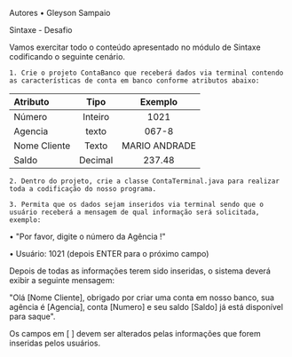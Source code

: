 Autores
    • Gleyson Sampaio
    
Sintaxe - Desafio

Vamos exercitar todo o conteúdo apresentado no módulo de Sintaxe codificando o seguinte cenário.

    1. Crie o projeto ContaBanco que receberá dados via terminal contendo as características de conta em banco conforme atributos abaixo:
    
| Atributo | Tipo | Exemplo |
| :---         |     :---:      |         :---: |
| Número   | Inteiro     |1021    |
| Agencia     | texto      | 067-8      |
|  Nome Cliente       |  Texto       |    MARIO ANDRADE      |
|  Saldo      |  Decimal       |   237.48       |



    2. Dentro do projeto, crie a classe ContaTerminal.java para realizar toda a codificação do nosso programa.

    3. Permita que os dados sejam inseridos via terminal sendo que o usuário receberá a mensagem de qual informação será solicitada, exemplo:

  • "Por favor, digite o número da Agência !"
 
  • Usuário: 1021 (depois ENTER para o próximo campo)
 
Depois de todas as informações terem sido inseridas, o sistema deverá exibir a seguinte mensagem:

"Olá [Nome Cliente], obrigado por criar uma conta em nosso banco, sua agência é [Agencia], conta [Numero] e seu saldo [Saldo] já está disponível para saque".

Os campos em [ ] devem ser alterados pelas informações que forem inseridas pelos usuários.



